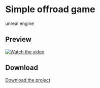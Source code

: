 # Simple offroad game 
unreal engine

## Preview

[![Watch the video]()](Vehiclesetup%20-%20Unreal%20Editor%202024-06-07%2006-23-30.mp4)

## Download

[Download the project](https://drive.google.com/file/d/1P17RJmhDprC3l0FKZ_dHrmtoqEiA87A8/view?usp=sharing)
